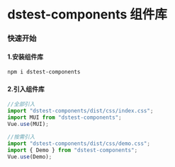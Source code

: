 # dstest-components 组件库

### 快速开始

#### 1.安装组件库

```bash
npm i dstest-components
```

#### 2.引入组件库

```javascript
//全部引入
import "dstest-components/dist/css/index.css";
import MUI from "dstest-components";
Vue.use(MUI);

//按需引入
import "dstest-components/dist/css/demo.css";
import { Demo } from "dstest-components";
Vue.use(Demo);
```

